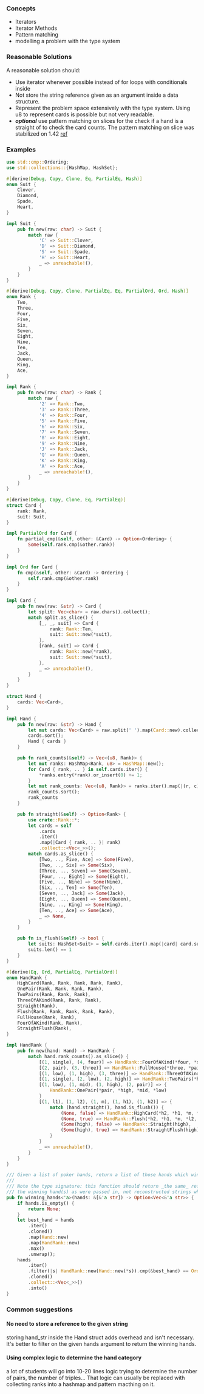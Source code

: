 ### Concepts

- Iterators
- Iterator Methods
- Pattern matching
- modelling a problem with the type system

### Reasonable Solutions

A reasonable solution should:

- Use iterator whenever possible instead of for loops with conditionals inside
- Not store the string reference given as an argument inside a data structure.
- Represent the problem space extensively with the type system. Using u8 to represent cards is possible but not very readable.
- **_optional_** use pattern matching on slices for the check if a hand is a straight of to check the card counts. The pattern matching on slice was stabilized on 1.42 [ref](https://blog.rust-lang.org/inside-rust/2020/03/04/recent-future-pattern-matching-improvements.html)

### Examples

```rust
use std::cmp::Ordering;
use std::collections::{HashMap, HashSet};

#[derive(Debug, Copy, Clone, Eq, PartialEq, Hash)]
enum Suit {
    Clover,
    Diamond,
    Spade,
    Heart,
}

impl Suit {
    pub fn new(raw: char) -> Suit {
        match raw {
            'C' => Suit::Clover,
            'D' => Suit::Diamond,
            'S' => Suit::Spade,
            'H' => Suit::Heart,
            _ => unreachable!(),
        }
    }
}

#[derive(Debug, Copy, Clone, PartialEq, Eq, PartialOrd, Ord, Hash)]
enum Rank {
    Two,
    Three,
    Four,
    Five,
    Six,
    Seven,
    Eight,
    Nine,
    Ten,
    Jack,
    Queen,
    King,
    Ace,
}

impl Rank {
    pub fn new(raw: char) -> Rank {
        match raw {
            '2' => Rank::Two,
            '3' => Rank::Three,
            '4' => Rank::Four,
            '5' => Rank::Five,
            '6' => Rank::Six,
            '7' => Rank::Seven,
            '8' => Rank::Eight,
            '9' => Rank::Nine,
            'J' => Rank::Jack,
            'Q' => Rank::Queen,
            'K' => Rank::King,
            'A' => Rank::Ace,
            _ => unreachable!(),
        }
    }
}

#[derive(Debug, Copy, Clone, Eq, PartialEq)]
struct Card {
    rank: Rank,
    suit: Suit,
}

impl PartialOrd for Card {
    fn partial_cmp(&self, other: &Card) -> Option<Ordering> {
        Some(self.rank.cmp(&other.rank))
    }
}

impl Ord for Card {
    fn cmp(&self, other: &Card) -> Ordering {
        self.rank.cmp(&other.rank)
    }
}

impl Card {
    pub fn new(raw: &str) -> Card {
        let split: Vec<char> = raw.chars().collect();
        match split.as_slice() {
            [_, _, suit] => Card {
                rank: Rank::Ten,
                suit: Suit::new(*suit),
            },
            [rank, suit] => Card {
                rank: Rank::new(*rank),
                suit: Suit::new(*suit),
            },
            _ => unreachable!(),
        }
    }
}

struct Hand {
    cards: Vec<Card>,
}

impl Hand {
    pub fn new(raw: &str) -> Hand {
        let mut cards: Vec<Card> = raw.split(' ').map(Card::new).collect();
        cards.sort();
        Hand { cards }
    }

    pub fn rank_counts(&self) -> Vec<(u8, Rank)> {
        let mut ranks: HashMap<Rank, u8> = HashMap::new();
        for Card { rank, .. } in self.cards.iter() {
            *ranks.entry(*rank).or_insert(0) += 1;
        }
        let mut rank_counts: Vec<(u8, Rank)> = ranks.iter().map(|(r, c)| (*c, *r)).collect();
        rank_counts.sort();
        rank_counts
    }

    pub fn straight(&self) -> Option<Rank> {
        use crate::Rank::*;
        let cards = self
            .cards
            .iter()
            .map(|Card { rank, .. }| rank)
            .collect::<Vec<_>>();
        match cards.as_slice() {
            [Two, .., Five, Ace] => Some(Five),
            [Two, .., Six] => Some(Six),
            [Three, .., Seven] => Some(Seven),
            [Four, .., Eight] => Some(Eight),
            [Five, .., Nine] => Some(Nine),
            [Six, .., Ten] => Some(Ten),
            [Seven, .., Jack] => Some(Jack),
            [Eight, .., Queen] => Some(Queen),
            [Nine, .., King] => Some(King),
            [Ten, .., Ace] => Some(Ace),
            _ => None,
        }
    }

    pub fn is_flush(&self) -> bool {
        let suits: HashSet<Suit> = self.cards.iter().map(|card| card.suit).collect();
        suits.len() == 1
    }
}

#[derive(Eq, Ord, PartialEq, PartialOrd)]
enum HandRank {
    HighCard(Rank, Rank, Rank, Rank, Rank),
    OnePair(Rank, Rank, Rank, Rank),
    TwoPairs(Rank, Rank, Rank),
    ThreeOfAKind(Rank, Rank, Rank),
    Straight(Rank),
    Flush(Rank, Rank, Rank, Rank, Rank),
    FullHouse(Rank, Rank),
    FourOfAKind(Rank, Rank),
    StraightFlush(Rank),
}

impl HandRank {
    pub fn new(hand: Hand) -> HandRank {
        match hand.rank_counts().as_slice() {
            [(1, single), (4, four)] => HandRank::FourOfAKind(*four, *single),
            [(2, pair), (3, three)] => HandRank::FullHouse(*three, *pair),
            [(1, low), (1, high), (3, three)] => HandRank::ThreeOfAKind(*three, *high, *low),
            [(1, single), (2, low), (2, high)] => HandRank::TwoPairs(*high, *low, *single),
            [(1, low), (1, mid), (1, high), (2, pair)] => {
                HandRank::OnePair(*pair, *high, *mid, *low)
            }
            [(1, l1), (1, l2), (1, m), (1, h1), (1, h2)] => {
                match (hand.straight(), hand.is_flush()) {
                    (None, false) => HandRank::HighCard(*h2, *h1, *m, *l2, *l1),
                    (None, true) => HandRank::Flush(*h2, *h1, *m, *l2, *l1),
                    (Some(high), false) => HandRank::Straight(high),
                    (Some(high), true) => HandRank::StraightFlush(high),
                }
            }
            _ => unreachable!(),
        }
    }
}

/// Given a list of poker hands, return a list of those hands which win.
///
/// Note the type signature: this function should return _the same_ reference to
/// the winning hand(s) as were passed in, not reconstructed strings which happen to be equal.
pub fn winning_hands<'a>(hands: &[&'a str]) -> Option<Vec<&'a str>> {
    if hands.is_empty() {
        return None;
    }
    let best_hand = hands
        .iter()
        .cloned()
        .map(Hand::new)
        .map(HandRank::new)
        .max()
        .unwrap();
    hands
        .iter()
        .filter(|s| HandRank::new(Hand::new(*s)).cmp(&best_hand) == Ordering::Equal)
        .cloned()
        .collect::<Vec<_>>()
        .into()
}
```

### Common suggestions

#### No need to store a reference to the given string

storing hand_str inside the Hand struct adds overhead and isn't necessary. It's better to filter on the given hands argument to return the winning hands.

#### Using complex logic to determine the hand category

a lot of students will go into 10-20 lines logic trying to determine the number of pairs, the number of triples... That logic can usually be replaced with collecting ranks into a hashmap and pattern macthing on it.
